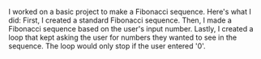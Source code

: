 I worked on a basic project to make a Fibonacci sequence. Here's what I did:
First, I created a standard Fibonacci sequence.
Then, I made a Fibonacci sequence based on the user's input number.
Lastly, I created a loop that kept asking the user for numbers they wanted to see in the sequence. The loop would only stop if the user entered '0'.
